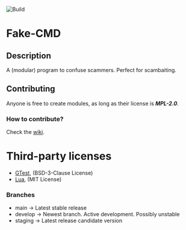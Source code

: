 ![Build](https://github.com/HFDan/Fake-CMD/actions/workflows/CI.yml/badge.svg?branch=main)

# Fake-CMD

## Description

A (modular) program to confuse scammers. Perfect for scambaiting.

## Contributing

Anyone is free to create modules, as long as their license is _**MPL-2.0**_.

### How to contribute?

Check the [wiki](https://github.com/HFDan/Fake-CMD/wiki).

# Third-party licenses

- [GTest](https://github.com/google/googletest), \(BSD-3-Clause License\)
- [Lua](https://lua.org), \(MIT License\)

### Branches
- main -> Latest stable release
- develop -> Newest branch. Active development. Possibly unstable
- staging -> Latest release candidate version
